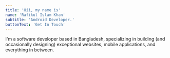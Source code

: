 ```yaml
---
title: 'Hii, my name is'
name: 'Rafikul Islam Khan'
subtitle: 'Android Developer.'
buttonText: 'Get In Touch'
---
```


I'm a software developer based in Bangladesh, specializing in building (and occasionally designing) exceptional websites, mobile applications, and everything in between.
